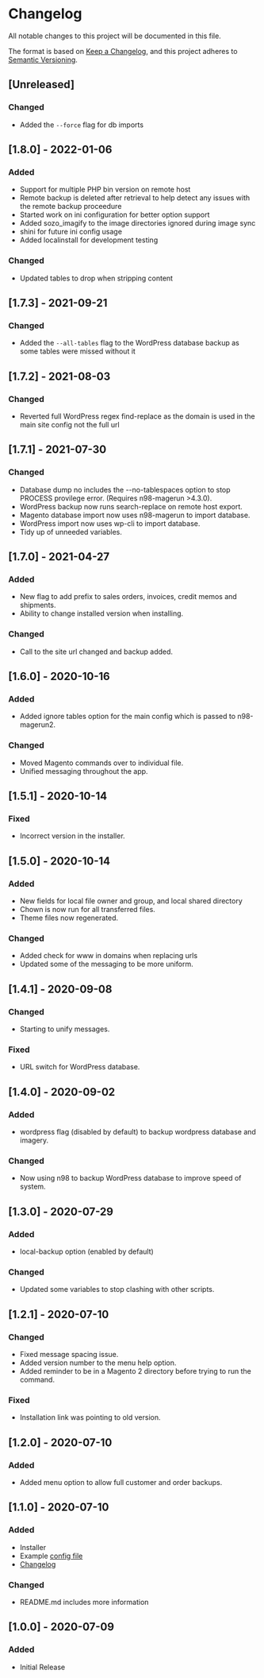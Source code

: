 # Changelog
All notable changes to this project will be documented in this file.

The format is based on [Keep a Changelog](https://keepachangelog.com/en/1.0.0/),
and this project adheres to [Semantic Versioning](https://semver.org/spec/v2.0.0.html).

## [Unreleased]
### Changed
- Added the `--force` flag for db imports


## [1.8.0] - 2022-01-06
### Added
- Support for multiple PHP bin version on remote host
- Remote backup is deleted after retrieval to help detect any issues with the remote backup proceedure
- Started work on ini configuration for better option support
- Added sozo_imagify to the image directories ignored during image sync
- shini for future ini config usage
- Added localinstall for development testing

### Changed
- Updated tables to drop when stripping content


## [1.7.3] - 2021-09-21
### Changed
- Added the `--all-tables` flag to the WordPress database backup as some tables were missed without it


## [1.7.2] - 2021-08-03
### Changed
- Reverted full WordPress regex find-replace as the domain is used in the main site config not the full url


## [1.7.1] - 2021-07-30
### Changed
- Database dump no includes the --no-tablespaces option to stop PROCESS provilege error. (Requires n98-magerun >4.3.0).
- WordPress backup now runs search-replace on remote host export.
- Magento database import now uses n98-magerun to import database.
- WordPress import now uses wp-cli to import database.
- Tidy up of unneeded variables.


## [1.7.0] - 2021-04-27
### Added
- New flag to add prefix to sales orders, invoices, credit memos and shipments.
- Ability to change installed version when installing.

### Changed
- Call to the site url changed and backup added.


## [1.6.0] - 2020-10-16
### Added
- Added ignore tables option for the main config which is passed to n98-magerun2.

### Changed
- Moved Magento commands over to individual file.
- Unified messaging throughout the app.


## [1.5.1] - 2020-10-14
### Fixed
- Incorrect version in the installer.


## [1.5.0] - 2020-10-14
### Added
- New fields for local file owner and group, and local shared directory
- Chown is now run for all transferred files.
- Theme files now regenerated.

### Changed
- Added check for www in domains when replacing urls
- Updated some of the messaging to be more uniform.


## [1.4.1] - 2020-09-08
### Changed
- Starting to unify messages.

### Fixed
- URL switch for WordPress database.


## [1.4.0] - 2020-09-02
### Added
- wordpress flag (disabled by default) to backup wordpress database and imagery.

### Changed
- Now using n98 to backup WordPress database to improve speed of system.


## [1.3.0] - 2020-07-29
### Added
- local-backup option (enabled by default)

### Changed
- Updated some variables to stop clashing with other scripts.


## [1.2.1] - 2020-07-10
### Changed
- Fixed message spacing issue.
- Added version number to the menu help option.
- Added reminder to be in a Magento 2 directory before trying to run the command.

### Fixed
- Installation link was pointing to old version.


## [1.2.0] - 2020-07-10
### Added
- Added menu option to allow full customer and order backups.


## [1.1.0] - 2020-07-10
### Added
- Installer
- Example [config file](./example.conf)
- [Changelog](./CHANGELOG.md)

### Changed
- README.md includes more information


## [1.0.0] - 2020-07-09
### Added
- Initial Release